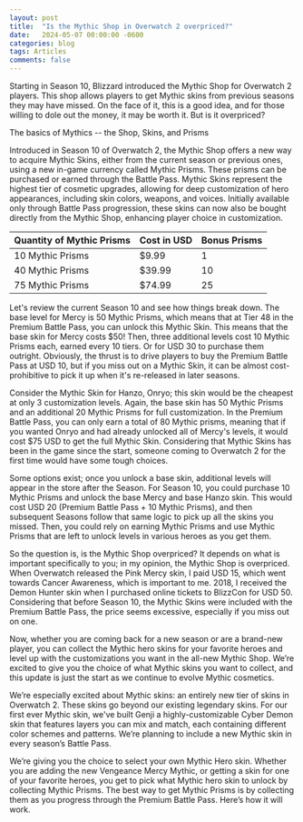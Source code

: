 ```yaml
---
layout: post
title:  "Is the Mythic Shop in Overwatch 2 overpriced?"
date:   2024-05-07 00:00:00 -0600
categories: blog
tags: Articles
comments: false
---
```


Starting in Season 10, Blizzard introduced the Mythic Shop for Overwatch 2 players. This shop allows players to get Mythic skins from previous seasons they may have missed. On the face of it, this is a good idea, and for those willing to dole out the money, it may be worth it. But is it overpriced?

The basics of Mythics -- the Shop, Skins, and Prisms

Introduced in Season 10 of Overwatch 2, the Mythic Shop offers a new way to acquire Mythic Skins, either from the current season or previous ones, using a new in-game currency called Mythic Prisms. These prisms can be purchased or earned through the Battle Pass. Mythic Skins represent the highest tier of cosmetic upgrades, allowing for deep customization of hero appearances, including skin colors, weapons, and voices. Initially available only through Battle Pass progression, these skins can now also be bought directly from the Mythic Shop, enhancing player choice in customization.

| Quantity of Mythic Prisms    | Cost in USD | Bonus Prisms |
| -------- | ------- | ------- |
| 10 Mythic Prisms | $9.99 | 1 |
| 40 Mythic Prisms | $39.99 | 10 |
| 75 Mythic Prisms | $74.99 | 25 |

Let's review the current Season 10 and see how things break down. The base level for Mercy is 50 Mythic Prisms, which means that at Tier 48 in the Premium Battle Pass, you can unlock this Mythic Skin. This means that the base skin for Mercy costs $50! Then, three additional levels cost 10 Mythic Prisms each, earned every 10 tiers. Or for USD 30 to purchase them outright. Obviously, the thrust is to drive players to buy the Premium Battle Pass at USD 10, but if you miss out on a Mythic Skin, it can be almost cost-prohibitive to pick it up when it's re-released in later seasons.

Consider the Mythic Skin for Hanzo, Onryo; this skin would be the cheapest at only 3 customization levels. Again, the base skin has 50 Mythic Prisms and an additional 20 Mythic Prisms for full customization. In the Premium Battle Pass, you can only earn a total of 80 Mythic prisms, meaning that if you wanted Onryo and had already unlocked all of Mercy's levels, it would cost $75 USD to get the full Mythic Skin. Considering that Mythic Skins has been in the game since the start, someone coming to Overwatch 2 for the first time would have some tough choices.

Some options exist; once you unlock a base skin, additional levels will appear in the store after the Season. For Season 10, you could purchase 10 Mythic Prisms and unlock the base Mercy and base Hanzo skin. This would cost USD 20 (Premium Battle Pass + 10 Mythic Prisms), and then subsequent Seasons follow that same logic to pick up all the skins you missed. Then, you could rely on earning Mythic Prisms and use Mythic Prisms that are left to unlock levels in various heroes as you get them.

So the question is, is the Mythic Shop overpriced? It depends on what is important specifically to you; in my opinion, the Mythic Shop is overpriced. When Overwatch released the Pink Mercy skin, I paid USD 15, which went towards Cancer Awareness, which is important to me. 2018, I received the Demon Hunter skin when I purchased online tickets to BlizzCon for USD 50. Considering that before Season 10, the Mythic Skins were included with the Premium Battle Pass, the price seems excessive, especially if you miss out on one.

Now, whether you are coming back for a new season or are a brand-new player, you can collect the Mythic hero skins for your favorite heroes and level up with the customizations you want in the all-new Mythic Shop. We’re excited to give you the choice of what Mythic skins you want to collect, and this update is just the start as we continue to evolve Mythic cosmetics.

We’re especially excited about Mythic skins: an entirely new tier of skins in Overwatch 2. These skins go beyond our existing legendary skins. For our first ever Mythic skin, we've built Genji a highly-customizable Cyber Demon skin that features layers you can mix and match, each containing different color schemes and patterns. We’re planning to include a new Mythic skin in every season’s Battle Pass.

We’re giving you the choice to select your own Mythic Hero skin. Whether you are adding the new Vengeance Mercy Mythic, or getting a skin for one of your favorite heroes, you get to pick what Mythic hero skin to unlock by collecting Mythic Prisms. The best way to get Mythic Prisms is by collecting them as you progress through the Premium Battle Pass. Here’s how it will work.
